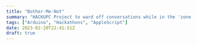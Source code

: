 ```yaml
---
title: "Bother-Me-Not"
summary: "HACKUPC Project to ward off conversations while in the 'zone'."
tags: ["Arduino", "Hackathons", "AppleScript"]
date: 2023-02-20T22:41:51Z
draft: true
---
```


